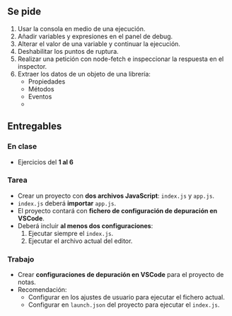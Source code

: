 ## Se pide

1. Usar la consola en medio de una ejecución.
2. Añadir variables y expresiones en el panel de debug.
3. Alterar el valor de una variable y continuar la ejecución.
4. Deshabilitar los puntos de ruptura.
5. Realizar una petición con node-fetch e inspeccionar la respuesta en el inspector.
6. Extraer los datos de un objeto de una librería:
   - Propiedades
   - Métodos
   - Eventos
   - 
## Entregables

### En clase
- Ejercicios del **1 al 6**

### Tarea
- Crear un proyecto con **dos archivos JavaScript**: `index.js` y `app.js`.  
- `index.js` deberá **importar** `app.js`.  
- El proyecto contará con **fichero de configuración de depuración en VSCode**.  
- Deberá incluir **al menos dos configuraciones**:
  1. Ejecutar siempre el `index.js`.
  2. Ejecutar el archivo actual del editor.

### Trabajo
- Crear **configuraciones de depuración en VSCode** para el proyecto de notas.  
- Recomendación:
  - Configurar en los ajustes de usuario para ejecutar el fichero actual.
  - Configurar en `launch.json` del proyecto para ejecutar el `index.js`.
